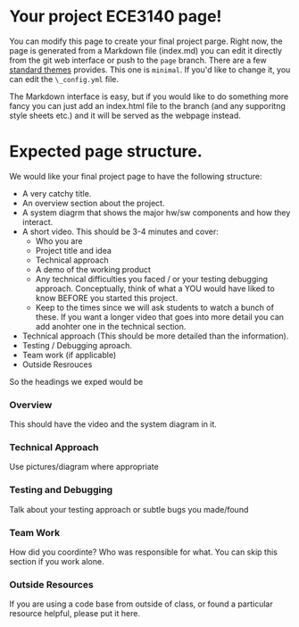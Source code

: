 # Your project ECE3140 page!

You can modify this page to create your final project parge. Right now, the page is generated from a Markdown file (index.md) you can edit it directly from the git web interface or push to the `page` branch. There are a few [standard themes](https://pages.github.com/themes/) provides. This one is `minimal`. If you'd like to change it, you can edit the `\_config.yml` file.

The Markdown interface is easy, but if you would like to do something more fancy you can just add an index.html file to the branch (and any supporitng style sheets etc.) and it will be served as the webpage instead. 

# Expected page structure. 

We would like your final project page to have the following structure:
- A very catchy title.
- An overview section about the project.
- A system diagrm that shows the major hw/sw components and how they interact. 
- A short video. This should be 3-4 minutes and cover:
  - Who you are
  - Project title and idea
  - Technical approach
  - A demo of the working product
  - Any technical difficulties you faced / or your testing debugging approach. Conceptually, think of what a YOU would have liked to know BEFORE you started this project.
  - Keep to the times since we will ask students to watch a bunch of these. If you want a longer video that goes into more detail you can add anohter one in the technical section. 
- Technical approach (This should be more detailed than the information).
- Testing / Debugging aproach.
- Team work (if applicable)
- Outside Resrouces

So the headings we exped would be

### Overview
This should have the video and the system diagram in it.
### Technical Approach
Use pictures/diagram where appropriate
### Testing and Debugging
Talk about your testing approach or subtle bugs you made/found
### Team Work 
How did you coordinte? Who was responsible for what. You can skip this section if you work alone. 
### Outside Resources
If you are using a code base from outside of class, or found a particular resource helpful, please put it here. 




